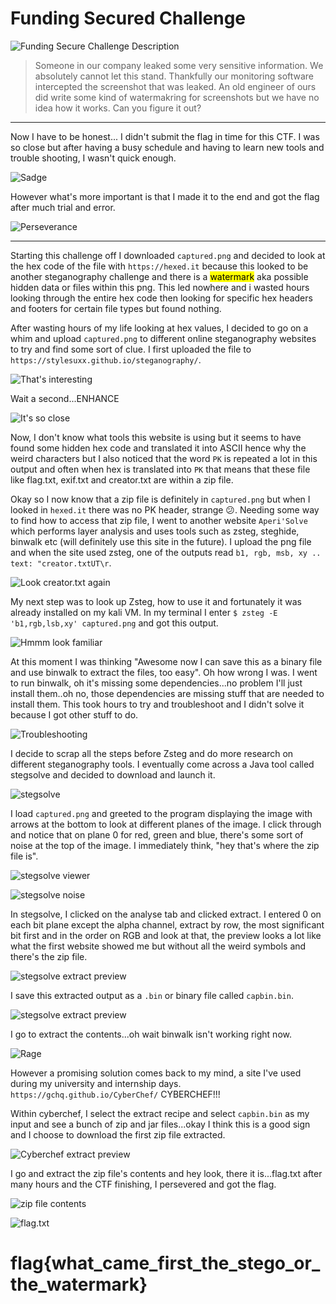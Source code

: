 # Funding Secured Challenge #

![Funding Secure Challenge Description](https://github.com/Jay-m8/CTF-Writeup/blob/65431f21ce07785dee3bff0491283a4d8b733c47/Cyber%20Cooperative%20CTF%202023/Forensics/Screenshots/funding1.png)

> Someone in our company leaked some very sensitive information. We absolutely cannot let this stand. Thankfully our monitoring software intercepted the screenshot that was leaked. An old engineer of ours did write some kind of watermakring for screenshots but we have no idea how it works. Can you figure it out?
---
Now I have to be honest... I didn't submit the flag in time for this CTF. I was so close but after having a busy schedule and having to learn new tools and trouble shooting, I wasn't quick enough.

![Sadge](https://i.redd.it/ucrw2std8k891.gif "I cry every time")

However what's more important is that I made it to the end and got the flag after much trial and error.

![Perseverance](https://media.giphy.com/media/jm4nsAWdCV4Lm/giphy.gif)

---
Starting this challenge off I downloaded `captured.png` and decided to look at the hex code of the file with `https://hexed.it` because this looked to be another steganography challenge and there is a <mark>watermark</mark> aka possible hidden data or files within this png. This led nowhere and i wasted hours looking through the entire hex code then looking for specific hex headers and footers for certain file types but found nothing. 

After wasting hours of my life looking at hex values, I decided to go on a whim and upload `captured.png` to different online steganography websites to try and find some sort of clue. I first uploaded the file to `https://stylesuxx.github.io/steganography/`.

![That's interesting](https://github.com/Jay-m8/CTF-Writeup/blob/65431f21ce07785dee3bff0491283a4d8b733c47/Cyber%20Cooperative%20CTF%202023/Forensics/Screenshots/funding10.png "oooooo interesting")

Wait a second...ENHANCE

![It's so close](https://github.com/Jay-m8/CTF-Writeup/blob/65431f21ce07785dee3bff0491283a4d8b733c47/Cyber%20Cooperative%20CTF%202023/Forensics/Screenshots/funding10-5.png "it says flag")

Now, I don't know what tools this website is using but it seems to have found some hidden hex code and translated it into ASCII hence why the weird characters but I also noticed that the word `PK` is repeated a lot in this output and often when hex is translated into `PK` that means that these file like flag.txt, exif.txt and creator.txt are within a zip file.

Okay so I now know that a zip file is definitely in `captured.png` but when I looked in `hexed.it` there was no PK header, strange 😕. Needing some way to find how to access that zip file, I went to another website `Aperi'Solve` which performs layer analysis and uses tools such as zsteg, steghide, binwalk etc (will definitely use this site in the future). I upload the png file and when the site used zsteg, one of the outputs read `b1, rgb, msb, xy .. text: "creator.txtUT\r`. 

![Look creator.txt again](https://github.com/Jay-m8/CTF-Writeup/blob/65431f21ce07785dee3bff0491283a4d8b733c47/Cyber%20Cooperative%20CTF%202023/Forensics/Screenshots/funding12.png "creator.txt")

My next step was to look up Zsteg, how to use it and fortunately it was already installed on my kali VM. In my terminal I enter `$ zsteg -E 'b1,rgb,lsb,xy' captured.png` and got this output.

![Hmmm look familiar](https://github.com/Jay-m8/CTF-Writeup/blob/65431f21ce07785dee3bff0491283a4d8b733c47/Cyber%20Cooperative%20CTF%202023/Forensics/Screenshots/funding11.png "looks like what the first tool showed me")

At this moment I was thinking "Awesome now I can save this as a binary file and use binwalk to extract the files, too easy". Oh how wrong I was. I went to run binwalk, oh it's missing some dependencies...no problem I'll just install them..oh no, those dependencies are missing stuff that are needed to install them. This took hours to try and troubleshoot and I didn't solve it because I got other stuff to do.

![Troubleshooting](https://j.gifs.com/x6GPEJ.gif "Me troubleshooting")

I decide to scrap all the steps before Zsteg and do more research on different steganography tools. I eventually come across a Java tool called stegsolve and decided to download and launch it.

![stegsolve](https://github.com/Jay-m8/CTF-Writeup/blob/65431f21ce07785dee3bff0491283a4d8b733c47/Cyber%20Cooperative%20CTF%202023/Forensics/Screenshots/funding2.png "launching stegsolve")

I load `captured.png` and greeted to the program displaying the image with arrows at the bottom to look at different planes of the image. I click through and notice that on plane 0 for red, green and blue, there's some sort of noise at the top of the image. I immediately think, "hey that's where the zip file is".

![stegsolve viewer](https://github.com/Jay-m8/CTF-Writeup/blob/65431f21ce07785dee3bff0491283a4d8b733c47/Cyber%20Cooperative%20CTF%202023/Forensics/Screenshots/funding3.png "stegsolve viewer")

![stegsolve noise](https://github.com/Jay-m8/CTF-Writeup/blob/65431f21ce07785dee3bff0491283a4d8b733c47/Cyber%20Cooperative%20CTF%202023/Forensics/Screenshots/funding4.png "stegsolve noise")

In stegsolve, I clicked on the analyse tab and clicked extract. I entered 0 on each bit plane except the alpha channel, extract by row, the most significant bit first and in the order on RGB and look at that, the preview looks a lot like what the first website showed me but without all the weird symbols and there's the zip file.

![stegsolve extract preview](https://github.com/Jay-m8/CTF-Writeup/blob/65431f21ce07785dee3bff0491283a4d8b733c47/Cyber%20Cooperative%20CTF%202023/Forensics/Screenshots/funding5.png "the zip file")

I save this extracted output as a `.bin` or binary file called `capbin.bin`. 

![stegsolve extract preview](https://github.com/Jay-m8/CTF-Writeup/blob/65431f21ce07785dee3bff0491283a4d8b733c47/Cyber%20Cooperative%20CTF%202023/Forensics/Screenshots/funding6.png "the zip file")

I go to extract the contents...oh wait binwalk isn't working right now.

![Rage](https://media1.tenor.com/m/LE53EwurJkEAAAAC/pepe-angry.gif)

However a promising solution comes back to my mind, a site I've used during my university and internship days. `https://gchq.github.io/CyberChef/` CYBERCHEF!!!

Within cyberchef, I select the extract recipe and select `capbin.bin` as my input and see a bunch of zip and jar files...okay I think this is a good sign and I choose to download the first zip file extracted.

![Cyberchef extract preview](https://github.com/Jay-m8/CTF-Writeup/blob/65431f21ce07785dee3bff0491283a4d8b733c47/Cyber%20Cooperative%20CTF%202023/Forensics/Screenshots/funding7.png "list of extracted files")

I go and extract the zip file's contents and hey look, there it is...flag.txt after many hours and the CTF finishing, I persevered and got the flag.

![zip file contents](https://github.com/Jay-m8/CTF-Writeup/blob/65431f21ce07785dee3bff0491283a4d8b733c47/Cyber%20Cooperative%20CTF%202023/Forensics/Screenshots/funding8.png)

![flag.txt](https://github.com/Jay-m8/CTF-Writeup/blob/65431f21ce07785dee3bff0491283a4d8b733c47/Cyber%20Cooperative%20CTF%202023/Forensics/Screenshots/funding9.png "flag.txt")

# flag{what_came_first_the_stego_or_the_watermark} #
